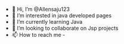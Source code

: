 - 👋 Hi, I’m @Allensaju123
- 👀 I’m interested in java developed pages
- 🌱 I’m currently learning Java
- 💞️ I’m looking to collaborate on Jsp projects
- 📫 How to reach me -

<!---
Allensaju123/Allensaju123 is a ✨ special ✨ repository because its `README.md` (this file) appears on your GitHub profile.
You can click the Preview link to take a look at your changes.
--->
